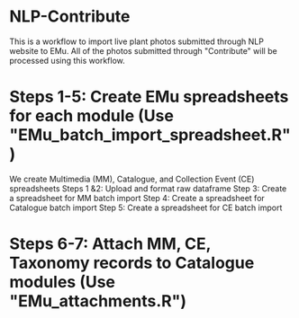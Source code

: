 # NLP-Contribute
  This is a workflow to import live plant photos submitted through NLP website to EMu. All of the photos submitted through "Contribute" will be processed using this workflow. 


# Steps 1-5: Create EMu spreadsheets for each module (Use "EMu_batch_import_spreadsheet.R")
We create Multimedia (MM), Catalogue, and Collection Event (CE) spreadsheets 
Steps 1 &2: Upload and format raw dataframe
Step 3: Create a spreadsheet for MM batch import 
Step 4: Create a spreadsheet for Catalogue batch import
Step 5: Create a spreadsheet for CE batch import

# Steps 6-7: Attach MM, CE, Taxonomy records to Catalogue modules (Use "EMu_attachments.R")
